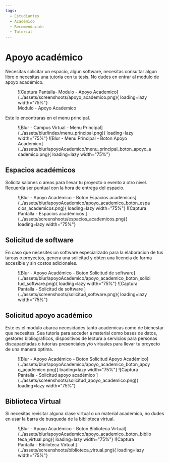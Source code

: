 ```yaml
---
tags:
  - Estudiantes
  - Académico
  - Recomendación
  - Tutorial
---
```


# Apoyo académico

Necesitas solicitar un espacio, algun software, necesitas consultar algun libro o necesitas una tutoria con tu tesis. No dudes en entrar al modulo de apoyo académico.

<figure markdown="span">
  ![Captura Pantalla- Modulo - Apoyo Academico](../assets/screenshoots/apoyo_academico.png){ loading=lazy width="75%"}
  <figcaption>Modulo - Apoyo Academico</figcaption>
</figure>

Este lo encontraras en el menu principal.

<figure markdown="span">
  ![Blur - Campus Virtual - Menu Principal](../assets/blur/index/menu_principal.png){ loading=lazy width="75%"}
  ![Blur - Menu Principal - Boton Apoyo Academico](../assets/blur/apoyoAcademico/menu_principal_boton_apoyo_academico.png){ loading=lazy width="75%"}
</figure>

## Espacios académicos

Solicita salones o areas para llevar tu proyecto o evento a otro nivel. Recuerda ser puntual con la hora de entrega del espacio.

<figure markdown="span">
  ![Blur - Apoyo Académico - Boton Espacios académicos](../assets/blur/apoyoAcademico/apoyo_academico_boton_espacios_academicos.png){ loading=lazy width="75%"}
  ![Captura Pantalla - Espacios académicos ](../assets/screenshoots/espacios_academicos.png){ loading=lazy width="75%"}
</figure>

## Solicitud de software

En caso que necesites un software especializado para la elaboracion de tus tareas o proyectos, genera una solicitud y obten una licencia de forma accesible y sin costos adicionales.

<figure markdown="span">
  ![Blur - Apoyo Académico - Boton Solicitud de software](../assets/blur/apoyoAcademico/apoyo_academico_boton_solicitud_software.png){ loading=lazy width="75%"}
  ![Captura Pantalla - Solicitud de software ](../assets/screenshoots/solicitud_software.png){ loading=lazy width="75%"}
</figure>

## Solicitud apoyo académico

Este es el modulo abarca necesidades tanto academicas como de bienestar que necesites. Sea tutoria para acceder a material como bases de datos, gestores bibliograficos, dispositivos de lectura a servicios para personas discapacitadas o tutorias presenciales y/o virtuales para llevar tu proyecto de una manera optima.

<figure markdown="span">
  ![Blur - Apoyo Académico - Boton Solicitud Apoyo Académico](../assets/blur/apoyoAcademico/apoyo_academico_boton_apoyo_academico.png){ loading=lazy width="75%"}
  ![Captura Pantalla - Solicitud apoyo académico ](../assets/screenshoots/solicitud_apoyo_academico.png){ loading=lazy width="75%"}
</figure>

## Biblioteca Virtual

Si necesitas revisitar alguna clase virtual o un material academico, no dudes en usar la barra de busqueda de la biblioteca virtual.

<figure markdown="span">
  ![Blur - Apoyo Académico - Boton Biblioteca Virtual](../assets/blur/apoyoAcademico/apoyo_academico_boton_biblioteca_virtual.png){ loading=lazy width="75%"}
  ![Captura Pantalla - Biblioteca Virtual ](../assets/screenshoots/biblioteca_virtual.png){ loading=lazy width="75%"}
</figure>
